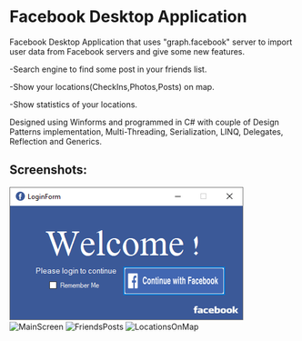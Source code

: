 # Facebook Desktop Application

Facebook Desktop Application that uses "graph.facebook" server to import user data from Facebook servers and give some new features.

-Search engine to find some post in your friends list. 

-Show your locations(CheckIns,Photos,Posts) on map. 

-Show statistics of your locations.

Designed using Winforms and programmed in C# with couple of Design Patterns implementation, Multi-Threading, Serialization, LINQ, Delegates, Reflection and Generics.

## Screenshots:
![Login](https://github.com/eliadgavri/FacebookDesktopApplication/raw/master/ScreenShots/Login.PNG)
![MainScreen](https://github.com/eliadgavri/FacebookDesktopApplication/raw/master/ScreenShots/MainScreen.PNG)
![FriendsPosts](https://github.com/eliadgavri/FacebookDesktopApplication/raw/master/ScreenShots/FriendsPosts.PNG)
![LocationsOnMap](https://github.com/eliadgavri/FacebookDesktopApplication/raw/master/ScreenShots/LocationsOnMap.PNG)
